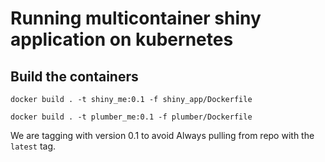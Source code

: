 # Running multicontainer shiny application on kubernetes
## Build the containers
`docker build . -t shiny_me:0.1 -f shiny_app/Dockerfile`

`docker build . -t plumber_me:0.1 -f plumber/Dockerfile`

We are tagging with version 0.1 to avoid Always pulling from repo with the `latest` tag.
